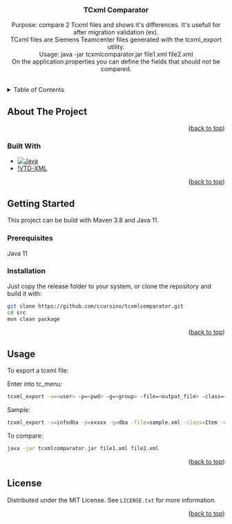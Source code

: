 <a name="readme-top"></a>

<!-- PROJECT LOGO -->
<br />
<div align="center">

<h3 align="center">TCxml Comparator</h3>

  <p align="center">
    Purpose: compare 2 Tcxml files and shows it's differences. It's usefull for after migration validation (ex).
    <br />
    TCxml files are Siemens Teamcenter files generated with the tcxml_export utility. 
    <br />
    Usage: java -jar tcxmlcomparator.jar file1.xml file2.xml
    <br />
    On the application.properties you can define the fields that should not be compared.
    <br />
    <br />
  </p>
</div>


<!-- TABLE OF CONTENTS -->
<details>
  <summary>Table of Contents</summary>
  <ol>
    <li>
      <a href="#about-the-project">About The Project</a>
      <ul>
        <li><a href="#built-with">Built With</a></li>
      </ul>
    </li>
    <li>
      <a href="#getting-started">Getting Started</a>
      <ul>
        <li><a href="#prerequisites">Prerequisites</a></li>
        <li><a href="#installation">Installation</a></li>
      </ul>
    </li>
    <li><a href="#usage">Usage</a></li>
    <li><a href="#license">License</a></li>
  </ol>
</details>



<!-- ABOUT THE PROJECT -->
## About The Project



<p align="right">(<a href="#readme-top">back to top</a>)</p>



### Built With
* [![Java][Java-img]][Java-url]
* [!VTD-XML][VTD-url]

<p align="right">(<a href="#readme-top">back to top</a>)</p>



<!-- GETTING STARTED -->
## Getting Started

This project can be build with Maven 3.8 and Java 11.

### Prerequisites
Java 11

### Installation

Just copy the release folder to your system, or clone the repository and build it with:

```sh
git clone https://github.com/ccursino/tcxmlcomparator.git
cd src
mvn clean package
```

<p align="right">(<a href="#readme-top">back to top</a>)</p>


<!-- USAGE EXAMPLES -->
## Usage

To export a tcxml file:

Enter into tc_menu:

```sh
tcxml_export -u=<user> -p=<pwd> -g=<group> -file=<output_file> -class=<class_name> -optionset=<option_set>
```

Sample:
```sh
tcxml_export -u=infodba -p=xxxxx -g=dba -file=sample.xml -class=Item -optionset=MultiSiteOptSet
```

To compare:
```sh
java -jar tcxmlcomparator.jar file1.xml file2.xml
```


<p align="right">(<a href="#readme-top">back to top</a>)</p>


<!-- LICENSE -->
## License

Distributed under the MIT License. See `LICENSE.txt` for more information.

<p align="right">(<a href="#readme-top">back to top</a>)</p>


<!-- MARKDOWN LINKS & IMAGES -->
<!-- https://www.markdownguide.org/basic-syntax/#reference-style-links -->
[contributors-shield]: https://img.shields.io/github/contributors/github_username/repo_name.svg?style=for-the-badge
[contributors-url]: https://github.com/github_username/repo_name/graphs/contributors
[forks-shield]: https://img.shields.io/github/forks/github_username/repo_name.svg?style=for-the-badge
[forks-url]: https://github.com/github_username/repo_name/network/members
[stars-shield]: https://img.shields.io/github/stars/github_username/repo_name.svg?style=for-the-badge
[stars-url]: https://github.com/github_username/repo_name/stargazers
[issues-shield]: https://img.shields.io/github/issues/github_username/repo_name.svg?style=for-the-badge
[issues-url]: https://github.com/github_username/repo_name/issues
[license-shield]: https://img.shields.io/github/license/github_username/repo_name.svg?style=for-the-badge
[license-url]: https://github.com/github_username/repo_name/blob/master/LICENSE.txt
[linkedin-shield]: https://img.shields.io/badge/-LinkedIn-black.svg?style=for-the-badge&logo=linkedin&colorB=555
[linkedin-url]: https://linkedin.com/in/linkedin_username
[product-screenshot]: images/screenshot.png
[Java-img]: https://img.shields.io/badge/Java-ED8B00?style=for-the-badge&logo=java&logoColor=white
[Java-url]: https://www.java.com/
[VTD-img]: https://search.maven.org/assets/images/xml.svg?style=for-the-badge&logo=react&logoColor=61DAFB
[VTD-url]: https://vtd-xml.sourceforge.io/
